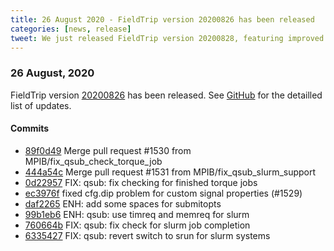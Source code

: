 ```yaml
---
title: 26 August 2020 - FieldTrip version 20200826 has been released
categories: [news, release]
tweet: We just released FieldTrip version 20200828, featuring improved support for SLURM clusters. Details: http://www.fieldtriptoolbox.org/#26-August-2020. Thanks to @mpib_berlin!
---
```


### 26 August, 2020

FieldTrip version [20200826](http://github.com/fieldtrip/fieldtrip/releases/tag/20200826) has been released.
See [GitHub](https://github.com/fieldtrip/fieldtrip/compare/20200828...20200826) for the detailled list of updates.

#### Commits

- [89f0d49](http://github.com/fieldtrip/fieldtrip/commit/89f0d49) Merge pull request #1530 from MPIB/fix_qsub_check_torque_job
- [444a54c](http://github.com/fieldtrip/fieldtrip/commit/444a54c) Merge pull request #1531 from MPIB/fix_qsub_slurm_support
- [0d22957](http://github.com/fieldtrip/fieldtrip/commit/0d22957) FIX: qsub: fix checking for finished torque jobs
- [ec3976f](http://github.com/fieldtrip/fieldtrip/commit/ec3976f) fixed cfg.dip problem for custom signal properties (#1529)
- [daf2265](http://github.com/fieldtrip/fieldtrip/commit/daf2265) ENH: add some spaces for submitopts
- [99b1eb6](http://github.com/fieldtrip/fieldtrip/commit/99b1eb6) ENH: qsub: use timreq and memreq for slurm
- [760664b](http://github.com/fieldtrip/fieldtrip/commit/760664b) FIX: qsub: fix check for slurm job completion
- [6335427](http://github.com/fieldtrip/fieldtrip/commit/6335427) FIX: qsub: revert switch to srun for slurm systems
